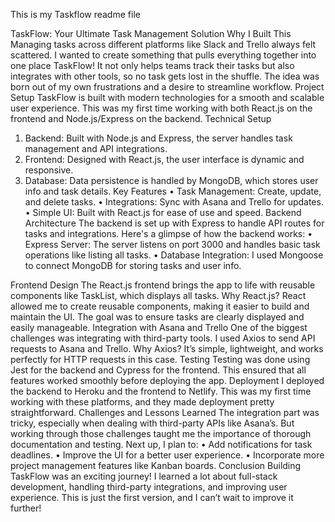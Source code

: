 This is my Taskflow readme file

TaskFlow: Your Ultimate Task Management Solution
Why I Built This
Managing tasks across different platforms like Slack and Trello always felt scattered. I wanted to create something that pulls everything together into one place TaskFlow! It not only helps teams track their tasks but also integrates with other tools, so no task gets lost in the shuffle. The idea was born out of my own frustrations and a desire to streamline workflow.
Project Setup
TaskFlow is built with modern technologies for a smooth and scalable user experience. This was my first time working with both React.js on the frontend and Node.js/Express on the backend.
Technical Setup
1.	Backend: Built with Node.js and Express, the server handles task management and API integrations.
2.	Frontend: Designed with React.js, the user interface is dynamic and responsive.
3.	Database: Data persistence is handled by MongoDB, which stores user info and task details.
Key Features
•	Task Management: Create, update, and delete tasks.
•	Integrations: Sync with Asana and Trello for updates.
•	Simple UI: Built with React.js for ease of use and speed.
Backend Architecture
The backend is set up with Express to handle API routes for tasks and integrations. Here's a glimpse of how the backend works:
•	Express Server: The server listens on port 3000 and handles basic task operations like listing all tasks.
•	Database Integration: I used Mongoose to connect MongoDB for storing tasks and user info.

Frontend Design
The React.js frontend brings the app to life with reusable components like TaskList, which displays all tasks. 
Why React.js?
React allowed me to create reusable components, making it easier to build and maintain the UI. The goal was to ensure tasks are clearly displayed and easily manageable.
Integration with Asana and Trello
One of the biggest challenges was integrating with third-party tools. I used Axios to send API requests to Asana and Trello.
Why Axios? It’s simple, lightweight, and works perfectly for HTTP requests in this case.
Testing
Testing was done using Jest for the backend and Cypress for the frontend. This ensured that all features worked smoothly before deploying the app.
Deployment
I deployed the backend to Heroku and the frontend to Netlify. This was my first time working with these platforms, and they made deployment pretty straightforward.
Challenges and Lessons Learned
The integration part was tricky, especially when dealing with third-party APIs like Asana’s. But working through those challenges taught me the importance of thorough documentation and testing.
Next up, I plan to:
•	Add notifications for task deadlines.
•	Improve the UI for a better user experience.
•	Incorporate more project management features like Kanban boards.
Conclusion
Building TaskFlow was an exciting journey! I learned a lot about full-stack development, handling third-party integrations, and improving user experience. This is just the first version, and I can’t wait to improve it further!
